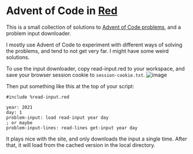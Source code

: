 # Advent of Code in [Red](https://www.red-lang.org/)

This is a small collection of solutions to [Advent of Code problems](https://adventofcode.com/), and a problem input downloader.

I mostly use Advent of Code to experiment with different ways of solving the problems, and tend to not get very far. I might have some weird solutions.

To use the input downloader, copy read-input.red to your workspace, and save your browser session cookie to `session-cookie.txt`.
![image](https://user-images.githubusercontent.com/1302979/144337211-eba206b5-71cb-43e2-9c81-b608f3b9290d.png)

Then put something like this at the top of your script:

```Red
#include %read-input.red

year: 2021
day: 1
problem-input: load read-input year day
; or maybe
problem-input-lines: read-lines get-input year day
```

It plays nice with the site, and only downloads the input a single time. After that, it will load from the cached version in the local directory.
